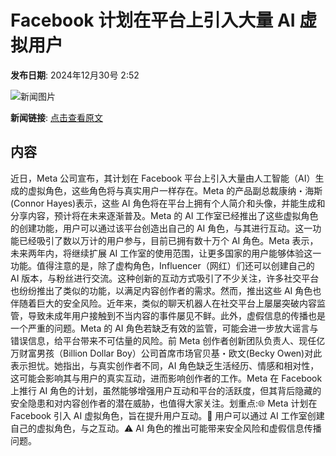 # ​Facebook 计划在平台上引入大量 AI 虚拟用户

**发布日期**: 2024年12月30号 2:52

![新闻图片](https://pic.chinaz.com/picmap/202207271436142427_0.jpg)

**新闻链接**: [点击查看原文](https://www.aibase.com/zh/news/14338)

## 内容

近日，Meta 公司宣布，其计划在 Facebook 平台上引入大量由人工智能（AI）生成的虚拟角色，这些角色将与真实用户一样存在。Meta 的产品副总裁康纳・海斯(Connor Hayes)表示，这些 AI 角色将在平台上拥有个人简介和头像，并能生成和分享内容，预计将在未来逐渐普及。Meta 的 AI 工作室已经推出了这些虚拟角色的创建功能，用户可以通过该平台创造出自己的 AI 角色，与其进行互动。这一功能已经吸引了数以万计的用户参与，目前已拥有数十万个 AI 角色。Meta 表示，未来两年内，将继续扩展 AI 工作室的使用范围，让更多国家的用户能够体验这一功能。值得注意的是，除了虚构角色，Influencer（网红）们还可以创建自己的 AI 版本，与粉丝进行交流。这种创新的互动方式吸引了不少关注，许多社交平台也纷纷推出了类似的功能，以满足内容创作者的需求。然而，推出这些 AI 角色也伴随着巨大的安全风险。近年来，类似的聊天机器人在社交平台上屡屡突破内容监管，导致未成年用户接触到不当内容的事件屡见不鲜。此外，虚假信息的传播也是一个严重的问题。Meta 的 AI 角色若缺乏有效的监管，可能会进一步放大谣言与错误信息，给平台带来不可估量的风险。前 Meta 创作者创新团队负责人、现任亿万财富男孩（Billion Dollar Boy）公司首席市场官贝基・欧文(Becky Owen)对此表示担忧。她指出，与真实创作者不同，AI 角色缺乏生活经历、情感和相对性，这可能会影响其与用户的真实互动，进而影响创作者的工作。Meta 在 Facebook 上推行 AI 角色的计划，虽然能够增强用户互动和平台的活跃度，但其背后隐藏的安全隐患和对内容创作者的潜在威胁，也值得大家关注。划重点:🌐 Meta 计划在 Facebook 引入 AI 虚拟角色，旨在提升用户互动。🤖 用户可以通过 AI 工作室创建自己的虚拟角色，与之互动。⚠️ AI 角色的推出可能带来安全风险和虚假信息传播问题。
